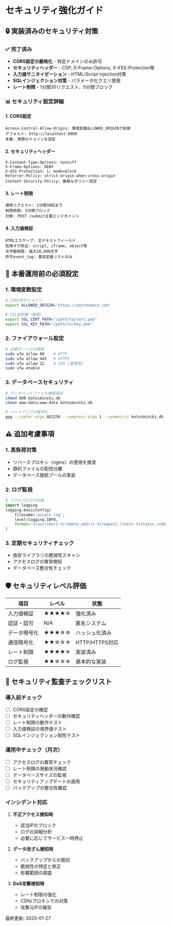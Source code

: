 # セキュリティ強化ガイド

## 🔒 実装済みのセキュリティ対策

### ✅ 完了済み
- **CORS設定の厳格化** - 特定ドメインのみ許可
- **セキュリティヘッダー** - CSP, X-Frame-Options, X-XSS-Protection等
- **入力値サニタイゼーション** - HTML/Script injection対策
- **SQLインジェクション対策** - パラメータ化クエリ使用
- **レート制限** - 1分間30リクエスト、5分間ブロック

### 📊 セキュリティ設定詳細

#### 1. CORS設定
```
Access-Control-Allow-Origin: 環境変数ALLOWED_ORIGINで制御
デフォルト: http://localhost:8000
本番: 実際のドメインを設定
```

#### 2. セキュリティヘッダー
```
X-Content-Type-Options: nosniff
X-Frame-Options: DENY
X-XSS-Protection: 1; mode=block
Referrer-Policy: strict-origin-when-cross-origin
Content-Security-Policy: 厳格なポリシー設定
```

#### 3. レート制限
```
通常リクエスト: 1分間30回まで
制限時間: 5分間ブロック
対象: POST /submit主要エンドポイント
```

#### 4. 入力値検証
```
HTMLエスケープ: 全テキストフィールド
危険タグ除去: script, iframe, object等
文字数制限: 最大10,000文字
許可event_tag: 事前定義リストのみ
```

## 🚨 本番運用前の必須設定

### 1. 環境変数設定
```bash
# CORS許可ドメイン
export ALLOWED_ORIGIN="https://yourdomain.com"

# SSL証明書（推奨）
export SSL_CERT_PATH="/path/to/cert.pem"
export SSL_KEY_PATH="/path/to/key.pem"
```

### 2. ファイアウォール設定
```bash
# 必要ポートのみ開放
sudo ufw allow 80    # HTTP
sudo ufw allow 443   # HTTPS
sudo ufw allow 22    # SSH (管理用)
sudo ufw enable
```

### 3. データベースセキュリティ
```bash
# データベースファイル権限設定
chmod 600 kotoiminiki.db
chown www-data:www-data kotoiminiki.db

# バックアップの暗号化
gpg --cipher-algo AES256 --compress-algo 1 --symmetric kotoiminiki.db
```

## ⚠️ 追加考慮事項

### 1. 高負荷対策
- リバースプロキシ（nginx）の使用を推奨
- 静的ファイルの配信分離
- データベース接続プールの実装

### 2. ログ監視
```python
# アクセスログの記録
import logging
logging.basicConfig(
    filename='access.log',
    level=logging.INFO,
    format='%(asctime)s %(remote_addr)s %(request_line)s %(status_code)s'
)
```

### 3. 定期セキュリティチェック
- 依存ライブラリの脆弱性スキャン
- アクセスログの異常検知
- データベース整合性チェック

## 🛡️ セキュリティレベル評価

| 項目 | レベル | 状態 |
|------|--------|------|
| 入力値検証 | ★★★★☆ | 強化済み |
| 認証・認可 | N/A | 匿名システム |
| データ暗号化 | ★★★☆☆ | ハッシュ化済み |
| 通信暗号化 | ★★☆☆☆ | HTTP/HTTPS対応 |
| レート制限 | ★★★★☆ | 実装済み |
| ログ監視 | ★★☆☆☆ | 基本的な実装 |

## 📝 セキュリティ監査チェックリスト

### 導入前チェック
- [ ] CORS設定の確認
- [ ] セキュリティヘッダーの動作確認
- [ ] レート制限の動作テスト
- [ ] 入力値検証の境界値テスト
- [ ] SQLインジェクション耐性テスト

### 運用中チェック（月次）
- [ ] アクセスログの異常チェック
- [ ] レート制限の発動状況確認
- [ ] データベースサイズの監視
- [ ] セキュリティアップデートの適用
- [ ] バックアップの整合性確認

### インシデント対応
1. **不正アクセス検知時**
   - 該当IPのブロック
   - ログの詳細分析
   - 必要に応じてサービス一時停止

2. **データ改ざん検知時**
   - バックアップからの復旧
   - 脆弱性の特定と修正
   - 影響範囲の調査

3. **DoS攻撃検知時**
   - レート制限の強化
   - CDN/プロキシでの対策
   - 攻撃元IPの報告

最終更新: 2025-01-27